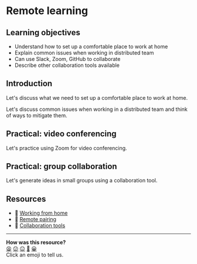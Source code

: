 # Remote learning

## Learning objectives

- Understand how to set up a comfortable place to work at home
- Explain common issues when working in distributed team
- Can use Slack, Zoom, GitHub to collaborate
- Describe other collaboration tools available

## Introduction

Let's discuss what we need to set up a comfortable place to work at home.

Let's discuss common issues when working in a distributed team and think of ways to mitigate them.

## Practical: video conferencing

Let's practice using Zoom for video conferencing.

## Practical: group collaboration

Let's generate ideas in small groups using a collaboration tool.

## Resources

- :pill: [Working from home](https://github.com/makersacademy/course/blob/master/pills/working-from-home.md)
- :pill: [Remote pairing](https://github.com/makersacademy/course/blob/master/pills/remote-pairing.md)
- :pill: [Collaboration tools](https://github.com/makersacademy/course/blob/master/pills/collaboration-tools.md)

<!-- BEGIN GENERATED SECTION DO NOT EDIT -->

---

**How was this resource?**  
[😫](https://airtable.com/shrUJ3t7KLMqVRFKR?prefill_Repository=skills-workshops&prefill_File=practicals/remote-learning/README.md&prefill_Sentiment=😫) [😕](https://airtable.com/shrUJ3t7KLMqVRFKR?prefill_Repository=skills-workshops&prefill_File=practicals/remote-learning/README.md&prefill_Sentiment=😕) [😐](https://airtable.com/shrUJ3t7KLMqVRFKR?prefill_Repository=skills-workshops&prefill_File=practicals/remote-learning/README.md&prefill_Sentiment=😐) [🙂](https://airtable.com/shrUJ3t7KLMqVRFKR?prefill_Repository=skills-workshops&prefill_File=practicals/remote-learning/README.md&prefill_Sentiment=🙂) [😀](https://airtable.com/shrUJ3t7KLMqVRFKR?prefill_Repository=skills-workshops&prefill_File=practicals/remote-learning/README.md&prefill_Sentiment=😀)  
Click an emoji to tell us.

<!-- END GENERATED SECTION DO NOT EDIT -->
